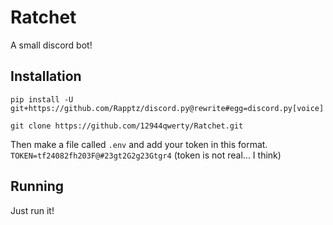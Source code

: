 # Ratchet

A small discord bot!

## Installation
```pip install -U git+https://github.com/Rapptz/discord.py@rewrite#egg=discord.py[voice]```

```git clone https://github.com/12944qwerty/Ratchet.git```

Then make a file called `.env` and add your token in this format.
`TOKEN=tf24082fh203F@#23gt2G2g23Gtgr4`
(token is not real... I think)

## Running
Just run it!
